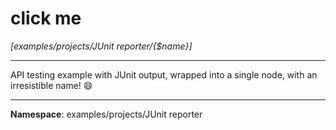 # click me

_[examples/projects/JUnit reporter/{$name}]_

---

API testing example with JUnit output, wrapped into a single node, with an irresistible name! 😄

---

__Namespace__: examples/projects/JUnit reporter

